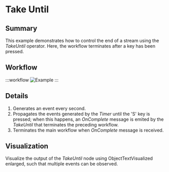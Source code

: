 # Take Until

## Summary
This example demonstrates how to control the end of a stream using the *TakeUntil* operator. Here, the workflow terminates after a key has been pressed.

## Workflow

:::workflow
![Example](~/workflows/ReactiveExamples/TakeUntil/TakeUntil.bonsai)
:::

## Details
1. Generates an event every second.
2. Propagates the events generated by the *Timer* until the 'S' key is pressed; when this happens, an *OnComplete* message is emited by the *TakeUntil* that terminates the preceding workflow.
3. Terminates the main workflow when *OnComplete* message is received.

## Visualization
Visualize the output of the *TakeUntil* node using ObjectTextVisualized enlarged, such that multiple events can be observed. 
